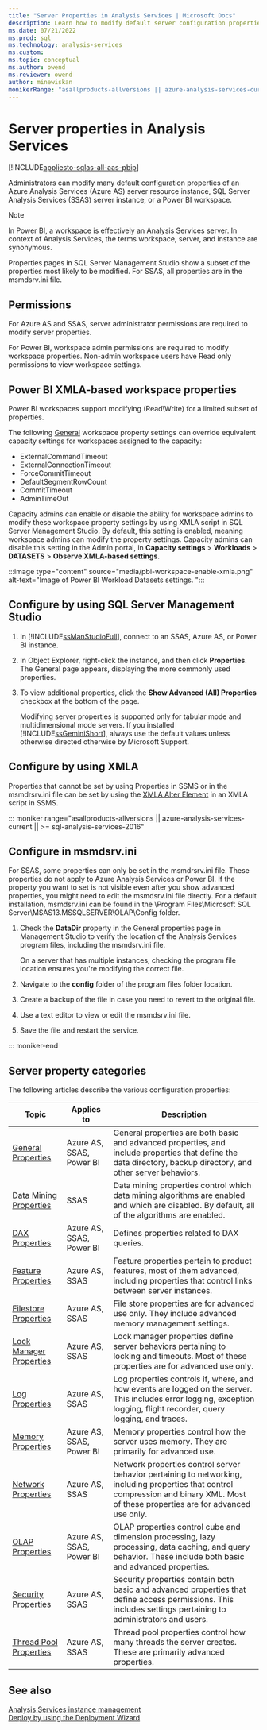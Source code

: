 ```yaml
---
title: "Server Properties in Analysis Services | Microsoft Docs"
description: Learn how to modify default server configuration properties of an Azure Analysis Services (Azure AS), SQL Server Analysis Services (SSAS), or Power BI workspace instance.
ms.date: 07/21/2022
ms.prod: sql
ms.technology: analysis-services
ms.custom: 
ms.topic: conceptual
ms.author: owend
ms.reviewer: owend
author: minewiskan
monikerRange: "asallproducts-allversions || azure-analysis-services-current || power-bi-premium-current || >= sql-analysis-services-2016"
---
```

# Server properties in Analysis Services

[!INCLUDE[appliesto-sqlas-all-aas-pbip](../includes/appliesto-sqlas-all-aas-pbip.md)]

Administrators can modify many default configuration properties of an Azure Analysis Services (Azure AS) server resource instance, SQL Server Analysis Services (SSAS) server instance, or a Power BI workspace.

> [!NOTE]
> In Power BI, a workspace is effectively an Analysis Services server. In context of Analysis Services, the terms workspace, server, and instance are synonymous.

Properties pages in SQL Server Management Studio show a subset of the properties most likely to be modified. For SSAS, all properties are in the msmdsrv.ini file.

## Permissions

For Azure AS and SSAS, server administrator permissions are required to modify server properties.

For Power BI, workspace admin permissions are required to modify workspace properties. Non-admin workspace users have Read only permissions to view workspace settings.

## Power BI XMLA-based workspace properties

Power BI workspaces support modifying (Read\Write) for a limited subset of properties.

The following [General](general-properties.md) workspace property settings can override equivalent capacity settings for workspaces assigned to the capacity:

- ExternalCommandTimeout
- ExternalConnectionTimeout
- ForceCommitTimeout
- DefaultSegmentRowCount
- CommitTimeout
- AdminTimeOut

Capacity admins can enable or disable the ability for workspace admins to modify these workspace property settings by using XMLA script in SQL Server Management Studio. By default, this setting is enabled, meaning workspace admins can modify the property settings. Capacity admins can disable this setting in the Admin portal, in **Capacity settings** > **Workloads** > **DATASETS** > **Observe XMLA-based settings**.

:::image type="content" source="media/pbi-workspace-enable-xmla.png" alt-text="Image of Power BI Workload Datasets settings. ":::

## Configure by using SQL Server Management Studio
  
1. In [!INCLUDE[ssManStudioFull](../includes/ssmanstudiofull-md.md)], connect to an SSAS, Azure AS, or Power BI instance.  
  
2. In Object Explorer, right-click the instance, and then click **Properties**. The General page appears, displaying the more commonly used properties.  

3. To view additional properties, click the **Show Advanced (All) Properties** checkbox at the bottom of the page.  
  
     Modifying server properties is supported only for tabular mode and multidimensional mode servers. If you installed [!INCLUDE[ssGeminiShort](../includes/ssgeminishort-md.md)], always use the default values unless otherwise directed otherwise by Microsoft Support.  

## Configure by using XMLA

Properties that cannot be set by using Properties in SSMS or in the msmdrsrv.ini file can be set by using the [XMLA Alter Element](../xmla/xml-elements-commands/alter-element-xmla.md) in an XMLA script in SSMS.

::: moniker range="asallproducts-allversions || azure-analysis-services-current || >= sql-analysis-services-2016"

## Configure in msmdsrv.ini
  
For SSAS, some properties can only be set in the msmdrsrv.ini file. These properties do not apply to Azure Analysis Services or Power BI. If the property you want to set is not visible even after you show advanced properties, you might need to edit the msmdsrv.ini file directly. For a default installation, msmdsrv.ini can be found in the \Program Files\Microsoft SQL Server\MSAS13.MSSQLSERVER\OLAP\Config folder.
  
1. Check the **DataDir** property in the General properties page in Management Studio to verify the location of the Analysis Services program files, including the msmdsrv.ini file.

     On a server that has multiple instances, checking the program file location ensures you're modifying the correct file.  
  
2. Navigate to the **config** folder of the program files folder location.

3. Create a backup of the file in case you need to revert to the original file.  
  
4. Use a text editor to view or edit the msmdsrv.ini file.  
  
5. Save the file and restart the service.  

::: moniker-end

## Server property categories  
  
 The following articles describe the various configuration properties:  
  
|Topic|Applies to | Description|  
|-----------|-----------------|-----------------|  
|[General Properties](../../analysis-services/server-properties/general-properties.md)|Azure AS, SSAS, Power BI|General properties are both basic and advanced properties, and include properties that define the data directory, backup directory, and other server behaviors. |  
|[Data Mining Properties](../../analysis-services/server-properties/data-mining-properties.md)|SSAS|Data mining properties control which data mining algorithms are enabled and which are disabled. By default, all of the algorithms are enabled.| 
|[DAX Properties](../../analysis-services/server-properties/dax-properties.md)|Azure AS, SSAS, Power BI|Defines properties related to DAX queries.|
|[Feature Properties](../../analysis-services/server-properties/feature-properties.md)|Azure AS, SSAS|Feature properties pertain to product features, most of them advanced, including properties that control links between server instances.|  
|[Filestore Properties](../../analysis-services/server-properties/filestore-properties.md)|Azure AS, SSAS|File store properties are for advanced use only. They include advanced memory management settings.|  
|[Lock Manager Properties](../../analysis-services/server-properties/lock-manager-properties.md)|Azure AS, SSAS|Lock manager properties define server behaviors pertaining to locking and timeouts. Most of these properties are for advanced use only.|  
|[Log Properties](../../analysis-services/server-properties/log-properties.md)|Azure AS, SSAS|Log properties controls if, where, and how events are logged on the server. This includes error logging, exception logging, flight recorder, query logging, and traces.|  
|[Memory Properties](../../analysis-services/server-properties/memory-properties.md)|Azure AS, SSAS, Power BI|Memory properties control how the server uses memory. They are primarily for advanced use.|  
|[Network Properties](../../analysis-services/server-properties/network-properties.md)|Azure AS, SSAS|Network properties control server behavior pertaining to networking, including properties that control compression and binary XML. Most of these properties are for advanced use only.|  
|[OLAP Properties](../../analysis-services/server-properties/olap-properties.md)|Azure AS, SSAS, Power BI|OLAP properties control cube and dimension processing, lazy processing, data caching, and query behavior. These include both basic and advanced properties.|  
|[Security Properties](../../analysis-services/server-properties/security-properties.md)|Azure AS, SSAS|Security properties contain both basic and advanced properties that define access permissions. This includes settings pertaining to administrators and users.|  
|[Thread Pool Properties](../../analysis-services/server-properties/thread-pool-properties.md)|Azure AS, SSAS|Thread pool properties control how many threads the server creates. These are primarily advanced properties.|  
  
## See also

 [Analysis Services instance management](../../analysis-services/instances/analysis-services-instance-management.md)  
 [Deploy by using the Deployment Wizard](../../analysis-services/deployment/deploy-model-solutions-using-the-deployment-wizard.md)  
  
